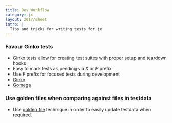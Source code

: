 ```yaml
---
title: Dev Workflow
category: jx
layout: 2017/sheet
intro: |
  Tips and tricks for writing tests for jx 
---
```


### Favour Ginko tests

* Ginko tests allow for creating test suites with proper setup and teardown hooks
* Easy to mark tests as pending via _X_ or _P_ prefix
* Use _F_ prefix for focused tests during development
* [Ginko](https://onsi.github.io/ginkgo/)
* [Gomega](http://onsi.github.io/gomega/)

### Use golden files when comparing against files in testdata

* Use [golden file](https://medium.com/soon-london/testing-with-golden-files-in-go-7fccc71c43d3) technique in order to easily update testdata when required.
